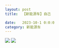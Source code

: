 ```yaml
---
layout: post
title:  【新能源车】自己

date:   2023-10-1 0:0:0
category: 新能源车
---
```

![](http://s3s4mtyq6.hd-bkt.clouddn.com/img/6661699834311_.pic.jpg)
![](http://s3s4mtyq6.hd-bkt.clouddn.com/img/new_car_me_v1.0_2311130658.png)

